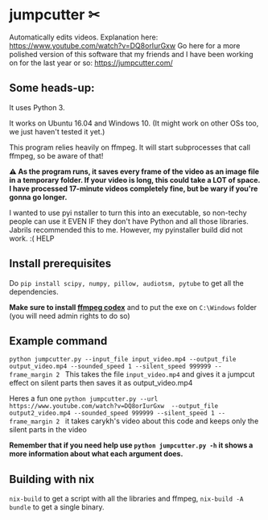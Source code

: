 # jumpcutter ✂
Automatically edits videos. Explanation here: https://www.youtube.com/watch?v=DQ8orIurGxw
Go here for a more polished version of this software that my friends and I have been working on for the last year or so: https://jumpcutter.com/

## Some heads-up:

It uses Python 3.

It works on Ubuntu 16.04 and Windows 10. (It might work on other OSs too, we just haven't tested it yet.)

This program relies heavily on ffmpeg. It will start subprocesses that call ffmpeg, so be aware of that!

**⚠ As the program runs, it saves every frame of the video as an image file in a
temporary folder. If your video is long, this could take a LOT of space.
I have processed 17-minute videos completely fine, but be wary if you're gonna go longer.**


I wanted to use pyi nstaller to turn this into an executable, so non-techy people
can use it EVEN IF they don't have Python and all those libraries. Jabrils 
recommended this to me. However, my pyinstaller build did not work. :( HELP

## Install prerequisites
Do `pip install scipy, numpy, pillow, audiotsm, pytube` to get all the dependencies.

**Make sure to install [ffmpeg codex](https://ffmpeg.org/download.html)** and to put the exe on `C:\Windows` folder (you will need admin rights to do so)


## Example command

`python jumpcutter.py --input_file input_video.mp4 --output_file output_video.mp4 --sounded_speed 1 --silent_speed 999999 --frame_margin 2 `
This takes the file `input_video.mp4` and gives it a jumpcut effect on silent parts then saves it as output_video.mp4

Heres a fun one `python jumpcutter.py --url https://www.youtube.com/watch?v=DQ8orIurGxw  --output_file output2_video.mp4 --sounded_speed 999999 --silent_speed 1 --frame_margin 2 `
it takes carykh's video about this code and keeps only the silent parts in the video

**Remember that if you need help use `python jumpcutter.py -h` it shows a more information about what each argument does.**

## Building with nix
`nix-build` to get a script with all the libraries and ffmpeg, `nix-build -A bundle` to get a single binary.
